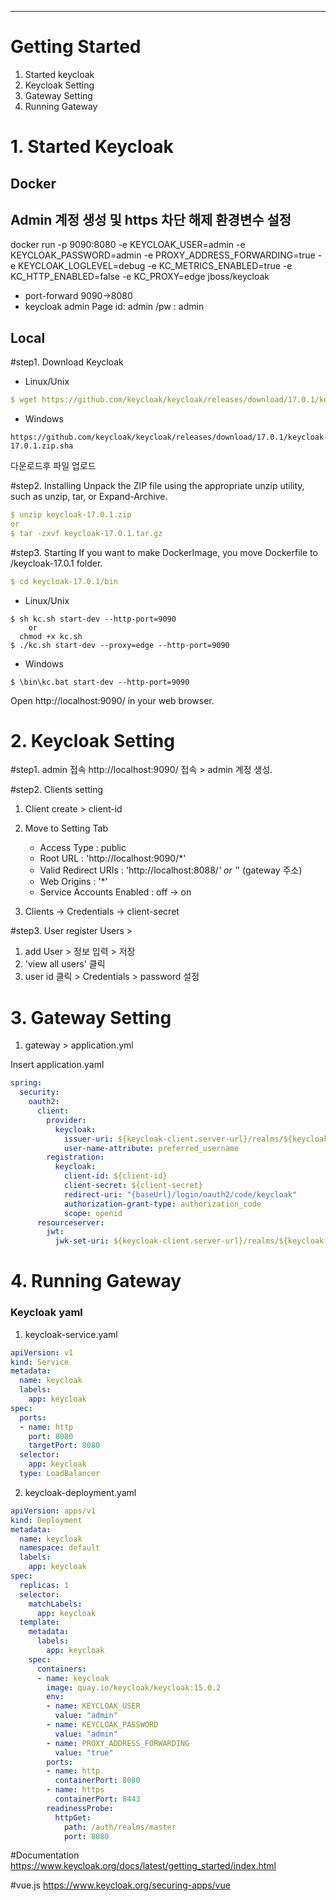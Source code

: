 ---

# Getting Started

1. Started keycloak
2. Keycloak Setting
3. Gateway Setting
4. Running Gateway


# 1. Started Keycloak
## Docker
## Admin 계정 생성 및 https 차단 해제 환경변수 설정
docker run -p 9090:8080 -e KEYCLOAK_USER=admin -e KEYCLOAK_PASSWORD=admin -e PROXY_ADDRESS_FORWARDING=true -e KEYCLOAK_LOGLEVEL=debug -e KC_METRICS_ENABLED=true -e KC_HTTP_ENABLED=false -e KC_PROXY=edge jboss/keycloak
 * port-forward 9090->8080 
 * keycloak admin Page id: admin /pw : admin
    
## Local 
#step1. Download Keycloak
- Linux/Unix
```yaml
$ wget https://github.com/keycloak/keycloak/releases/download/17.0.1/keycloak-17.0.1.zip
```
- Windows
```text
https://github.com/keycloak/keycloak/releases/download/17.0.1/keycloak-17.0.1.zip.sha
```
다운로드후 파일 업로드

#step2. Installing
Unpack the ZIP file using the appropriate unzip utility, such as unzip, tar, or Expand-Archive.
```yaml
$ unzip keycloak-17.0.1.zip
or
$ tar -zxvf keycloak-17.0.1.tar.gz
```
#step3. Starting
If you want to make DockerImage, you move Dockerfile to /keycloak-17.0.1 folder.
```yaml
$ cd keycloak-17.0.1/bin
```

- Linux/Unix
```
$ sh kc.sh start-dev --http-port=9090 
    or
  chmod +x kc.sh
$ ./kc.sh start-dev --proxy=edge --http-port=9090
```
- Windows
```
$ \bin\kc.bat start-dev --http-port=9090
```


Open http://localhost:9090/ in your web browser.


# 2. Keycloak Setting
#step1. admin 접속
http://localhost:9090/ 접속 > admin 계정 생성.

#step2. Clients setting
1. Client create >  client-id

2. Move to Setting Tab
    - Access Type : public
    - Root URL : 'http://localhost:9090/*'
    - Valid Redirect URIs : 'http://localhost:8088/*' or '*' (gateway 주소)
    - Web Origins : '*'
    - Service Accounts Enabled : off -> on
4. Clients -> Credentials -> client-secret

#step3. User register
Users > 
1. add User > 정보 입력 > 저장
2. 'view all users' 클릭
3. user id 클릭 > Credentials > password 설정

# 3. Gateway Setting
1. gateway >  application.yml

Insert application.yaml
````yaml
spring:
  security:
    oauth2:
      client:
        provider:
          keycloak:
            issuer-uri: ${keycloak-client.server-url}/realms/${keycloak-client.realm}
            user-name-attribute: preferred_username
        registration:
          keycloak:
            client-id: ${client-id}
            client-secret: ${client-secret}
            redirect-uri: "{baseUrl}/login/oauth2/code/keycloak"
            authorization-grant-type: authorization_code
            scope: openid
      resourceserver:
        jwt:
          jwk-set-uri: ${keycloak-client.server-url}/realms/${keycloak-client.realm}/protocol/openid-connect/certs
````
# 4. Running Gateway
    
    
    
### Keycloak yaml
1. keycloak-service.yaml
```yaml
apiVersion: v1
kind: Service
metadata:
  name: keycloak
  labels:
    app: keycloak
spec:
  ports:
  - name: http
    port: 8080
    targetPort: 8080
  selector:
    app: keycloak
  type: LoadBalancer
```

2. keycloak-deployment.yaml
```yaml
apiVersion: apps/v1
kind: Deployment
metadata:
  name: keycloak
  namespace: default
  labels:
    app: keycloak
spec:
  replicas: 1
  selector:
    matchLabels:
      app: keycloak
  template:
    metadata:
      labels:
        app: keycloak
    spec:
      containers:
      - name: keycloak
        image: quay.io/keycloak/keycloak:15.0.2
        env:
        - name: KEYCLOAK_USER
          value: "admin"
        - name: KEYCLOAK_PASSWORD
          value: "admin"
        - name: PROXY_ADDRESS_FORWARDING
          value: "true"
        ports:
        - name: http
          containerPort: 8080
        - name: https
          containerPort: 8443
        readinessProbe:
          httpGet:
            path: /auth/realms/master
            port: 8080
```
            
#Documentation
https://www.keycloak.org/docs/latest/getting_started/index.html

#vue.js
https://www.keycloak.org/securing-apps/vue

